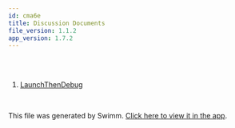 ```yaml
---
id: cma6e
title: Discussion Documents
file_version: 1.1.2
app_version: 1.7.2
---
```


<!-- Intro - Do not remove this comment -->
<br/>

<br/>

<!-- Steps - Do not remove this comment -->
1. [LaunchThenDebug](launchthendebug.rx4ae.sw.md)


<br/>

This file was generated by Swimm. [Click here to view it in the app](https://app.swimm.io/repos/Z2l0aHViJTNBJTNBZGVidWdnaW5nLXRvb2xzJTNBJTNBYnJhZHlrZWxseQ==/playlists/cma6e).
